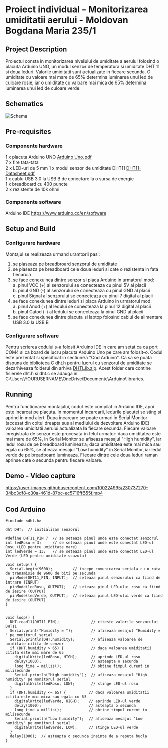 # Proiect individual - Monitorizarea umiditatii aerului - Moldovan Bogdana Maria 235/1

## Project Description

Proiectul consta in monitorizarea nivelului de umiditate a aerului folosind o placuta Arduino UNO, un modul senzor de temperatura si umiditate DHT 11 si doua leduri. Valorile umiditatii sunt actualizate in fiecare secunda. O umiditate cu valoare mai mare de 65% determina luminarea unui led de culoare rosie, iar o umiditate cu valoare mai mica de 65% determina luminarea unui led de culoare verde.

## Schematics

![Schema](https://user-images.githubusercontent.com/100224995/230779901-2059ca1a-ccff-427f-be10-88869323588e.png)

## Pre-requisites
### Componente hardware
1 x placuta Arduino UNO  [Arduino Uno.pdf](https://github.com/at-cs-ubbcluj-ro/individual-project-mbir2969/files/11178687/Arduino.Uno.pdf)            
7 x fire tata-tata  
2 x LED-uri de 5 mm 
1 x modul senzor de umiditate DHT11         [DHT11-Datasheet.pdf](https://github.com/at-cs-ubbcluj-ro/individual-project-mbir2969/files/11178689/DHT11-Datasheet.pdf)   
1 x cablu USB 3.0 la USB B de conectare la o sursa de energie     
1 x breadboard cu 400 puncte     
2 x rezistente de 10k ohmi      

### Componente software
Arduino IDE https://www.arduino.cc/en/software

## Setup and Build
### Configurare hardware
Montajul se realizeaza urmand uramtorii pasi:
  1. se plaseaza pe breadbroard senzorul de umiditate
  2. se plaseaza pe breadboard cele doua leduri si cate o rezistenta in fata fiecaruia
  3. se face conexuinea dintre senzor si placa Arduino in urmatorul mod:                
          a. pinul VCC (+) al senzorului se conecteaza cu pinul 5V al placii                          
          b. pinul GND (-) al senzorului se conecteaza cu pinul GND al placii                            
          c. pinul Signal al senzorului se conecteaza cu pinul 7 digital al placii                         
  4. se face conexiunea dintre leduri si placa Arduino in urmatorul mod:                             
          a. pinul Anod (+) al ledului se conecteaza la pinul 12 digital al placii                          
          b. pinul Catod (-) al ledului se conecteaza la pinul GND al placii                               
  5. se face conexiunea dintre placuta si laptop folosind cablul de alimentare USB 3.0 la USB B                   

### Configurare software
Pentru scrierea codului s-a folosit Arduino IDE in care am setat ca ca port COM4 si ca board de lucru placuta Arduino Uno pe care am folosit-o. Codul este prezentat si specificat in sectiunea "Cod Arduino". Ca sa se poata dispuna de biblioteca C dht.h pentru lucrul cu senzorul de umiditate se dezarhiveaza folderul din arhiva [DHTLib.zip](https://github.com/at-cs-ubbcluj-ro/individual-project-mbir2969/files/11178698/DHTLib.zip). Acest folder care contine fisierele dht.h si dht.c se adauga in C:\Users\YOURUSERNAME\OneDrive\Documente\Arduino\libraries. 

## Running
Pentru functionarea montajului, codul este compilat in Arduino IDE, apoi este incarcat pe placuta. In momentul incarcarii, ledurile placutei se sting si aprind in mod alert. Dupa incarcare se poate urmari in Serial Monitor (accesat din coltul dreapta sus al mediului de dezvoltare Arduino IDE) valoarea umiditatii aerului actualizata la fiecare secunda. Fiecare valoare inregistrata de senzor este procesata in felul urmator: daca umiditatea este mai mare de 65%, in Serial Monitor se afiseaza mesajul "High humidity", iar ledul rosu de pe breadboard lumineaza; daca umiditatea este mai mica sau egala cu 65%, se afieaza mesajul "Low humidity" in Serial Monitor, iar ledul verde de pe breadboard lumineaza. Fiecare dintre cele doua leduri raman aprinse cate o secunda pentru fiecare valoare. 

## Demo - Video capture


https://user-images.githubusercontent.com/100224995/230737270-34bc3df8-c30a-461d-87bc-ec5716ff655f.mp4



## Cod Arduino
```
#include <dht.h>

dht DHT;  // initializam senzorul

#define DHT11_PIN 7  // se seteaza pinul unde este conectat senzorul
int ledRosu = 3;     // se seteaza pinul unde este conectat LED-ul Rosu (LED pentru umiditate mare)
int ledVerde = 13;   // se seteaza pinul unde este conectat LED-ul Verde (LED pentru umiditate scazuta)

void setup() {
  Serial.begin(9600);         // incepe comunicarea seriala cu o rata de transmisie de 9600 de biti pe secunda
  pinMode(DHT11_PIN, INPUT);  // seteaza pinul senzorului ca fiind de intrare (INPUT)
  pinMode(ledRosu, OUTPUT);   // seteaza pinul LED-ului rosu ca fiind de iesire (OUTPUT)
  pinMode(ledVerde, OUTPUT);  // seteaza pinul LED-ului verde ca fiind de iesire (OUTPUT)
}


void loop() {
  DHT.read11(DHT11_PIN);              // citeste valorile senzorului DHT11
  Serial.print("Humidity = ");        // afiseaza mesajul "Humidity = " pe monitorul serial
  Serial.println(DHT.humidity);       // afiseaza valoarea de umiditate citita de senzor
  if (DHT.humidity > 65) {            // daca valoarea umiditatii citita este mai mare de 65
    digitalWrite(ledRosu, HIGH);      // aprinde LED-ul rosu
    delay(1000);                      // asteapta o secunda
    long time = millis();             // obtine timpul curent in milisecunde
    Serial.println("High humidity");  // afiseaza mesajul "High humidity" pe monitorul serial
    digitalWrite(ledRosu, LOW);       // stinge LED-ul rosu
  }
  if (DHT.humidity <= 65) {          // daca valoarea umiditatii citita este mai mica sau egala cu 65
    digitalWrite(ledVerde, HIGH);    // aprinde LED-ul verde
    delay(1000);                     // asteapta o secunda
    long time = millis();            // obtine timpul curent in milisecunde
    Serial.println("Low humidity");  // afiseaza mesajul "Low humidity" pe monitorul serial
    digitalWrite(ledVerde, LOW);     // stinge LED-ul verde
  }
  delay(1000);  // asteapta o secunda inainte de a repeta bucla
}
```
